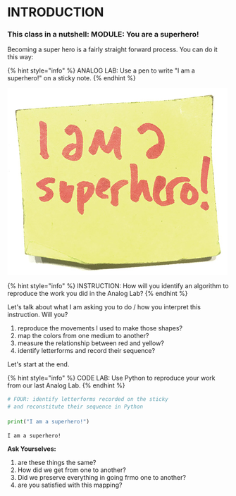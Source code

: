 # INTRODUCTION



### This class in a nutshell: MODULE: You are a superhero!

Becoming a super hero is a fairly straight forward process. You can do it this way:

{% hint style="info" %}
ANALOG LAB: Use a pen to write "I am a superhero!" on a sticky note. 
{% endhint %}

![](../.gitbook/assets/img_9590.jpg) 

{% hint style="info" %}
INSTRUCTION: How will you identify an algorithm to reproduce the work you did in the Analog Lab?
{% endhint %}

Let's talk about what I am asking you to do / how you interpret this instruction. Will you?

1. reproduce the movements I used to make those shapes?
2. map the colors from one medium to another?
3. measure the relationship between red and yellow?
4. identify letterforms and record their sequence?

Let's start at the end.

{% hint style="info" %}
CODE LAB: Use Python to reproduce your work from our last Analog Lab.
{% endhint %}

```python
# FOUR: identify letterforms recorded on the sticky
# and reconstitute their sequence in Python

print("I am a superhero!")
```

`I am a superhero!`

**Ask Yourselves:**

1. are these things the same?
2. How did we get from one to another?
3. Did we preserve everything in going frmo one to another?
4. are you satisfied with this mapping?

